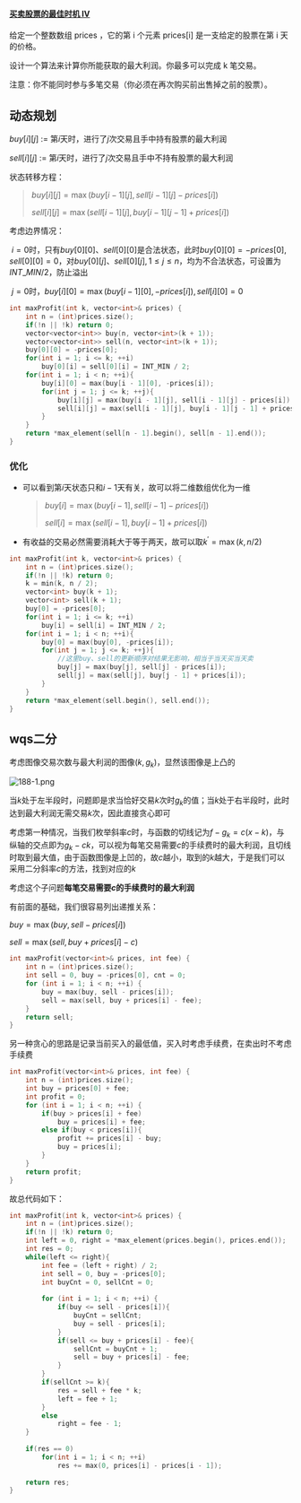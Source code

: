 #### [买卖股票的最佳时机 IV](https://leetcode-cn.com/problems/best-time-to-buy-and-sell-stock-iv/)

给定一个整数数组 prices ，它的第 i 个元素 prices[i] 是一支给定的股票在第 i 天的价格。

设计一个算法来计算你所能获取的最大利润。你最多可以完成 k 笔交易。

注意：你不能同时参与多笔交易（你必须在再次购买前出售掉之前的股票）。

## 动态规划

$buy[i][j]$ := 第$i$天时，进行了$j$次交易且手中持有股票的最大利润

$sell[i][j]$ := 第$i$天时，进行了$j$次交易且手中不持有股票的最大利润

状态转移方程：

> $buy[i][j]=\max(buy[i-1][j],sell[i-1][j]-prices[i])$
>
> $sell[i][j]=\max(sell[i-1][j],buy[i-1][j-1]+prices[i])$

考虑边界情况：

​	$i = 0$时，只有$buy[0][0]、sell[0][0]$是合法状态，此时$buy[0][0]=-prices[0],sell[0][0]=0$，对$buy[0][j]、sell[0][j],1\le j\le n$，均为不合法状态，可设置为$INT\_MIN/2$，防止溢出

​	$j =0$时，$buy[i][0]=\max(buy[i-1][0],-prices[i]),sell[i][0]=0$

```c++
int maxProfit(int k, vector<int>& prices) {
	int n = (int)prices.size();
    if(!n || !k) return 0;
    vector<vector<int>> buy(n, vector<int>(k + 1));
    vector<vector<int>> sell(n, vector<int>(k + 1));
    buy[0][0] = -prices[0];
    for(int i = 1; i <= k; ++i)
        buy[0][i] = sell[0][i] = INT_MIN / 2;
    for(int i = 1; i < n; ++i){
        buy[i][0] = max(buy[i - 1][0], -prices[i]);
        for(int j = 1; j <= k; ++j){
			buy[i][j] = max(buy[i - 1][j], sell[i - 1][j] - prices[i]);
    	    sell[i][j] = max(sell[i - 1][j], buy[i - 1][j - 1] + prices[i]);
        }
    }
    return *max_element(sell[n - 1].begin(), sell[n - 1].end());
}
```

### 优化

- 可以看到第$i$天状态只和$i-1$天有关，故可以将二维数组优化为一维

  >$buy[i]=\max(buy[i-1],sell[i-1]-prices[i])$
  >
  >$sell[i]=\max(sell[i-1],buy[i-1]+prices[i])$

- 有收益的交易必然需要消耗大于等于两天，故可以取$k^\prime = \max(k,n/2)$

```c++
int maxProfit(int k, vector<int>& prices) {
	int n = (int)prices.size();
    if(!n || !k) return 0;
    k = min(k, n / 2);
    vector<int> buy(k + 1);
    vector<int> sell(k + 1);
    buy[0] = -prices[0];
    for(int i = 1; i <= k; ++i)
        buy[i] = sell[i] = INT_MIN / 2;
    for(int i = 1; i < n; ++i){
        buy[0] = max(buy[0], -prices[i]);
        for(int j = 1; j <= k; ++j){
            //这里buy、sell的更新顺序对结果无影响，相当于当天买当天卖
			buy[j] = max(buy[j], sell[j] - prices[i]);
    	    sell[j] = max(sell[j], buy[j - 1] + prices[i]);
        }
    }
    return *max_element(sell.begin(), sell.end());
}
```



## wqs二分

考虑图像交易次数与最大利润的图像$(k,g_k)$，显然该图像是上凸的

![188-1.png](https://pic.leetcode-cn.com/1608989504-mwUFxM-188-1.png)

当$k$处于左半段时，问题即是求当恰好交易$k$次时$g_k$的值；当$k$处于右半段时，此时达到最大利润无需交易$k$次，因此直接贪心即可

考虑第一种情况，当我们枚举斜率$c$时，与函数的切线记为$f-g_k=c(x-k)$，与纵轴的交点即为$g_k-ck$，可以视为每笔交易需要$c$的手续费时的最大利润，且切线时取到最大值，由于函数图像是上凹的，故$c$越小，取到的$k$越大，于是我们可以采用二分斜率$c$的方法，找到对应的$k$

考虑这个子问题**每笔交易需要$c$的手续费时的最大利润**

有前面的基础，我们很容易列出递推关系：

$buy = \max(buy,sell-prices[i])$

$sell=\max(sell,buy+prices[i]-c)$

```c++
int maxProfit(vector<int>& prices, int fee) {
    int n = (int)prices.size();
    int sell = 0, buy = -prices[0], cnt = 0;
    for (int i = 1; i < n; ++i) {
        buy = max(buy, sell - prices[i]);
        sell = max(sell, buy + prices[i] - fee);
    }
    return sell;
}
```

另一种贪心的思路是记录当前买入的最低值，买入时考虑手续费，在卖出时不考虑手续费

```c++
int maxProfit(vector<int>& prices, int fee) {
    int n = (int)prices.size();
    int buy = prices[0] + fee;
    int profit = 0;
    for (int i = 1; i < n; ++i) {
        if(buy > prices[i] + fee)
            buy = prices[i] + fee;
        else if(buy < prices[i]){
            profit += prices[i] - buy;
            buy = prices[i];
        }
    }
    return profit;
}
```

故总代码如下：

```c++
int maxProfit(int k, vector<int>& prices) {
	int n = (int)prices.size();
    if(!n || !k) return 0;
    int left = 0, right = *max_element(prices.begin(), prices.end());
    int res = 0;
    while(left <= right){
        int fee = (left + right) / 2;
    	int sell = 0, buy = -prices[0];
        int buyCnt = 0, sellCnt = 0;
        
    	for (int i = 1; i < n; ++i) {
    	    if(buy <= sell - prices[i]){
                buyCnt = sellCnt;
                buy = sell - prices[i];
            }
    	    if(sell <= buy + prices[i] - fee){
                sellCnt = buyCnt + 1;
    	        sell = buy + prices[i] - fee;
    	    }
    	}
        if(sellCnt >= k){
            res = sell + fee * k;
            left = fee + 1;
        }
        else
            right = fee - 1;
    }
    
    if(res == 0)
        for(int i = 1; i < n; ++i)
            res += max(0, prices[i] - prices[i - 1]);
    
    return res;
}
```

